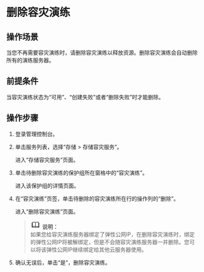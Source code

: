 # 删除容灾演练<a name="ZH-CN_TOPIC_0122861879"></a>

## 操作场景<a name="section16906182155315"></a>

当您不再需要容灾演练时，请删除容灾演练以释放资源。删除容灾演练会自动删除所有的演练服务器。

## 前提条件<a name="section35561620135319"></a>

当容灾演练状态为“可用”、“创建失败”或者“删除失败”时才能删除。

## 操作步骤<a name="section5511182818532"></a>

1.  登录管理控制台。
2.  单击服务列表，选择“存储 \> 存储容灾服务”。

    进入“存储容灾服务”页面。

3.  单击待删除容灾演练的保护组所在窗格中的“容灾演练”。

    进入该保护组的详情页面。

4.  在“容灾演练”页签，单击待删除的容灾演练所在行的操作列的“删除”。

    进入“删除容灾演练”页面。

    >![](public_sys-resources/icon-note.gif) **说明：**   
    >如果您给容灾演练服务器绑定了弹性公网IP，在删除容灾演练时，绑定的弹性公网IP将被解绑定，但是不会随容灾演练服务器一并删除。您可以将该弹性公网IP继续绑定给其他云服务器使用。  

5.  确认无误后，单击“是”，删除容灾演练。


